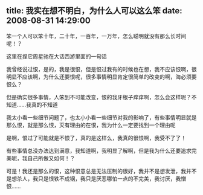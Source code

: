 title: 我实在想不明白，为什么人可以这么笨
date: 2008-08-31 14:29:00
---

  

 笨一个人可以笨十年，二十年，一百年，一万年，怎么聪明就没有那么长时间呢！？ 

 

 这里在捏它周星驰在大话西游里面的一句话 

 

 我曾经说过恨，是的，我是很恨，但是恨过我有的时候也在想，我不应该恨啊，很明显不应该啊，为什么还要恨呢，很多事情明显肯定很简单的改变的啊，海必须要恨么？ 

 

 但是确实很多事情，人笨到不可能改变，恨的我牙根子痒痒啊，怎么会这样呢？不知道……我真的不知道 

 

 我太小看一些细节问题了，也太小小看一些细节对我的影响了，有些事情明显就是那么恨，就是那么恨，灭有理由的在恨，我为什么一定要找到一个理由呢 

 

 是啊，恨过了可能就是不恨了，真的是这样么，我真的很恨啊，我受不了了！ 

 

 有些事情总没办法达到满意，我知道啊，我明显了解啊，但是我为什么还要追求完美呢，我自己所做又如何！？ 

 

 可是！我还是那么的恨，这种恨意总是无法压制的很好，我并不是想发泄，我并不是想杀人，我只是恨铁不成钢，我只是厌恶哪怕一点的不完美，我讨厌，我憎恨…… 
 
